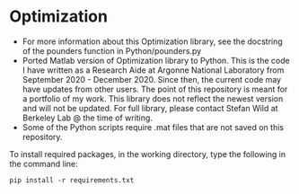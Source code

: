 # Optimization
* For more information about this Optimization library, see the docstring of the pounders function in Python/pounders.py
* Ported Matlab version of Optimization library to Python. This is the code I have written as a Research Aide at Argonne National Laboratory from September 2020 - December 2020. Since then, the current code may have updates from other users. The point of this repository is meant for a portfolio of my work. This library does not reflect the newest version and will not be updated. For full library, please contact Stefan Wild at Berkeley Lab @ the time of writing.
* Some of the Python scripts require .mat files that are not saved on this repository.

To install required packages, in the working directory, type the following in the command line:

```
pip install -r requirements.txt
```
